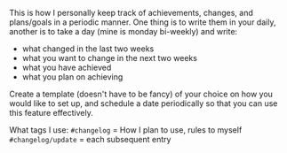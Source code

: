 This is how I personally keep track of achievements, changes, and plans/goals in a periodic manner. One thing is to write them in your daily, another is to take a day (mine is monday bi-weekly) and write:
- what changed in the last two weeks
- what you want to change in the next two weeks
- what you have achieved
- what you plan on achieving

Create a template (doesn't have to be fancy) of your choice on how you would like to set up, and schedule a date periodically so that you can use this feature effectively.

What tags I use:
`#changelog` = How I plan to use, rules to myself
`#changelog/update` = each subsequent entry